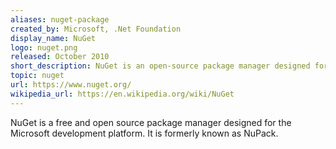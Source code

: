```yaml
---
aliases: nuget-package
created_by: Microsoft, .Net Foundation
display_name: NuGet
logo: nuget.png
released: October 2010
short_description: NuGet is an open-source package manager designed for the Microsoft development platform.
topic: nuget
url: https://www.nuget.org/
wikipedia_url: https://en.wikipedia.org/wiki/NuGet
---
```

NuGet is a free and open source package manager designed for the Microsoft development platform. It is formerly known as NuPack.
